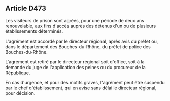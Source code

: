 Article D473
----
Les visiteurs de prison sont agréés, pour une période de deux ans renouvelable,
aux fins d'accès auprès des détenus d'un ou de plusieurs établissements
déterminés.

L'agrément est accordé par le directeur régional, après avis du préfet ou, dans
le département des Bouches-du-Rhône, du préfet de police des Bouches-du-Rhône.

L'agrément est retiré par le directeur régional soit d'office, soit à la demande
du juge de l'application des peines ou du procureur de la République.

En cas d'urgence, et pour des motifs graves, l'agrément peut être suspendu par
le chef d'établissement, qui en avise sans délai le directeur régional, pour
décision.
